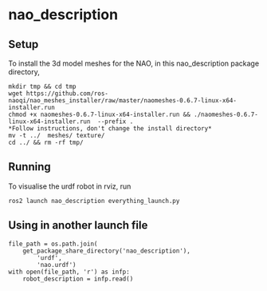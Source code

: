 # nao_description

## Setup

To install the 3d model meshes for the NAO, in this nao_description package directory,

    mkdir tmp && cd tmp
    wget https://github.com/ros-naoqi/nao_meshes_installer/raw/master/naomeshes-0.6.7-linux-x64-installer.run
    chmod +x naomeshes-0.6.7-linux-x64-installer.run && ./naomeshes-0.6.7-linux-x64-installer.run  --prefix .
    *Follow instructions, don't change the install directory*
    mv -t ../  meshes/ texture/
    cd ../ && rm -rf tmp/

## Running

To visualise the urdf robot in rviz, run

`ros2 launch nao_description everything_launch.py`


## Using in another launch file

    file_path = os.path.join(
        get_package_share_directory('nao_description'),
            'urdf',
            'nao.urdf')
    with open(file_path, 'r') as infp:
        robot_description = infp.read()
